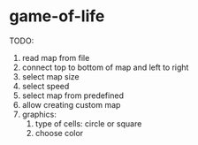 # game-of-life

TODO:
1. read map from file
2. connect top to bottom of map and left to right
3. select map size
4. select speed
5. select map from predefined
6. allow creating custom map
7. graphics:
   1. type of cells: circle or square
   2. choose color
